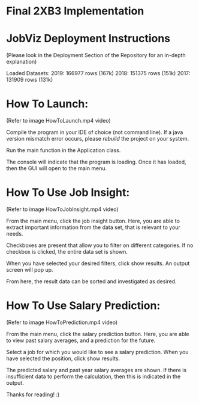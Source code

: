 # Final 2XB3 Implementation

# JobViz Deployment Instructions 
(Please look in the Deployment Section of the Repository for an in-depth explanation)

Loaded Datasets:
2019: 166977 rows (167k)
2018: 151375 rows (151k)
2017: 131909 rows (131k)

# How To Launch:

(Refer to image HowToLaunch.mp4 video)

Compile the program in your IDE of choice (not command line).
If a java version mismatch error occurs, please *rebuild* the project on your system.

Run the main function in the Application class.

The console will indicate that the program is loading.
Once it has loaded, then the GUI will open to the main menu.

# How To Use Job Insight:

(Refer to image HowToJobInsight.mp4 video)

From the main menu, click the job insight button.
Here, you are able to extract important information from the data set, that is relevant to your
needs.

Checkboxes are present that allow you to filter on different categories. If no checkbox is clicked,
the entire data set is shown.

When you have selected your desired filters, click show results. An output screen will
pop up.

From here, the result data can be sorted and investigated as desired.

# How To Use Salary Prediction:
(Refer to image HowToPrediction.mp4 video)

From the main menu, click the salary prediction button.
Here, you are able to view past salary averages, and a prediction for the future.

Select a job for which you would like to see a salary prediction.
When you have selected the position, click show results.

The predicted salary and past year salary averages are shown. If there is insufficient data to
perform the calculation, then this is indicated in the output.


Thanks for reading! :)
